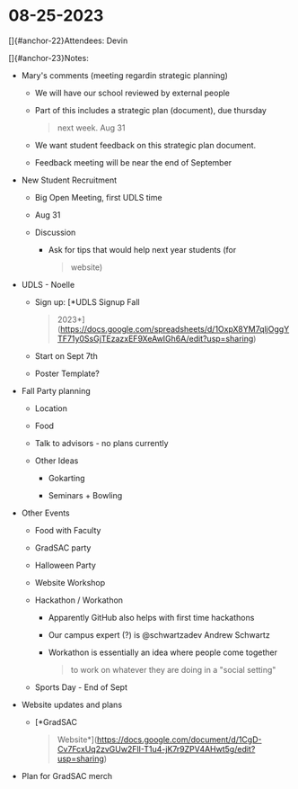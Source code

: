 # 08-25-2023

[]{#anchor-22}Attendees: Devin

[]{#anchor-23}Notes:

-   Mary's comments (meeting regardin strategic planning)

    -   We will have our school reviewed by external people

    -   Part of this includes a strategic plan (document), due thursday
        > next week. Aug 31

    -   We want student feedback on this strategic plan document.

    -   Feedback meeting will be near the end of September

<!-- -->

-   New Student Recruitment

    -   Big Open Meeting, first UDLS time

    -   Aug 31

    -   Discussion

        -   Ask for tips that would help next year students (for
            > website)

-   UDLS - Noelle

    -   Sign up: [*UDLS Signup Fall
        > 2023*](https://docs.google.com/spreadsheets/d/1OxpX8YM7qljOggYTF71y0SsGjTEzazxEF9XeAwIGh6A/edit?usp=sharing)

    -   Start on Sept 7th

    -   Poster Template?

-   Fall Party planning

    -   Location

    -   Food

    -   Talk to advisors - no plans currently

    -   Other Ideas

        -   Gokarting

        -   Seminars + Bowling

-   Other Events

    -   Food with Faculty

    -   GradSAC party

    -   Halloween Party

    -   Website Workshop

    -   Hackathon / Workathon

        -   Apparently GitHub also helps with first time hackathons

        -   Our campus expert (?) is \@schwartzadev Andrew Schwartz

        -   Workathon is essentially an idea where people come together
            > to work on whatever they are doing in a "social setting"

    -   Sports Day - End of Sept

-   Website updates and plans

    -   [*GradSAC
        > Website*](https://docs.google.com/document/d/1CgD-Cv7FcxUq2zvGUw2FlI-T1u4-jK7r9ZPV4AHwt5g/edit?usp=sharing)

-   Plan for GradSAC merch


